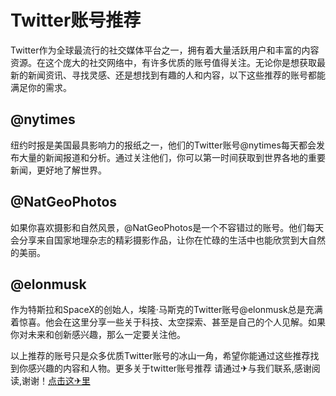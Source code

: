 # Twitter账号推荐

Twitter作为全球最流行的社交媒体平台之一，拥有着大量活跃用户和丰富的内容资源。在这个庞大的社交网络中，有许多优质的账号值得关注。无论你是想获取最新的新闻资讯、寻找灵感、还是想找到有趣的人和内容，以下这些推荐的账号都能满足你的需求。

## @nytimes

纽约时报是美国最具影响力的报纸之一，他们的Twitter账号@nytimes每天都会发布大量的新闻报道和分析。通过关注他们，你可以第一时间获取到世界各地的重要新闻，更好地了解世界。

## @NatGeoPhotos

如果你喜欢摄影和自然风景，@NatGeoPhotos是一个不容错过的账号。他们每天会分享来自国家地理杂志的精彩摄影作品，让你在忙碌的生活中也能欣赏到大自然的美丽。

## @elonmusk

作为特斯拉和SpaceX的创始人，埃隆·马斯克的Twitter账号@elonmusk总是充满着惊喜。他会在这里分享一些关于科技、太空探索、甚至是自己的个人见解。如果你对未来和创新感兴趣，那么一定要关注他。

以上推荐的账号只是众多优质Twitter账号的冰山一角，希望你能通过这些推荐找到你感兴趣的内容和人物。更多关于twitter账号推荐 请通过✈与我们联系,感谢阅读,谢谢！[点击这✈里](https://t.me/pt99bot)